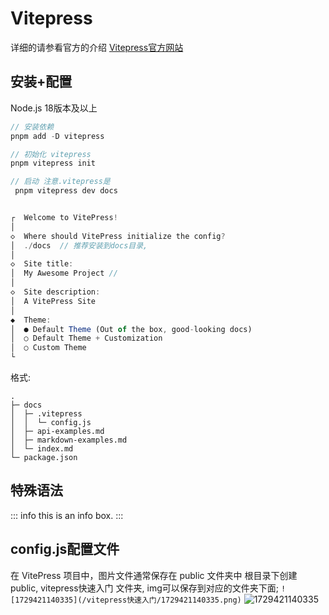 # Vitepress
详细的请参看官方的介绍
[Vitepress官方网站](https://vitepress.dev/zh/guide/getting-started)
## 安装+配置

Node.js 18版本及以上
```JavaScript
// 安装依赖
pnpm add -D vitepress

// 初始化 vitepress
pnpm vitepress init

// 启动 注意.vitepress是
 pnpm vitepress dev docs


┌  Welcome to VitePress!
│
◇  Where should VitePress initialize the config?
│  ./docs  // 推荐安装到docs目录, 
│
◇  Site title:
│  My Awesome Project // 
│
◇  Site description:
│  A VitePress Site
│
◆  Theme:
│  ● Default Theme (Out of the box, good-looking docs)
│  ○ Default Theme + Customization
│  ○ Custom Theme
└
```
格式:
```
.
├─ docs
│  ├─ .vitepress
│  │  └─ config.js
│  ├─ api-examples.md
│  ├─ markdown-examples.md
│  └─ index.md
└─ package.json
```

## 特殊语法

::: info
this is an info box.
:::

## config.js配置文件
在 VitePress 项目中，图片文件通常保存在 public 文件夹中
根目录下创建 public, vitepress快速入门 文件夹, img可以保存到对应的文件夹下面;
`![1729421140335](/vitepress快速入门/1729421140335.png)`
![1729421140335](/vitepress快速入门/1729421140335.png)